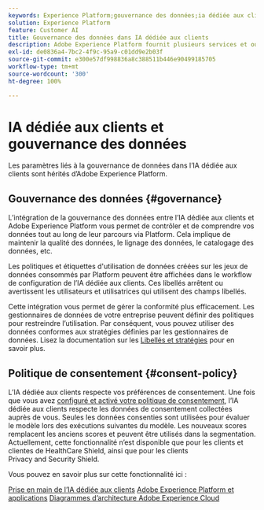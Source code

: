 ```yaml
---
keywords: Experience Platform;gouvernance des données;ia dédiée aux clients;rubriques les plus consultées
solution: Experience Platform
feature: Customer AI
title: Gouvernance des données dans IA dédiée aux clients
description: Adobe Experience Platform fournit plusieurs services et outils qui vous permettent de contrôler en toute confiance vos données d’expérience collectées afin de respecter vos pratiques commerciales, vos obligations légales et votre processus de développement.
exl-id: de0836a4-7bc2-4f9c-95a9-c01dd9e2b03f
source-git-commit: e300e57df998836a8c388511b446e90499185705
workflow-type: tm+mt
source-wordcount: '300'
ht-degree: 100%

---
```


# IA dédiée aux clients et gouvernance des données

Les paramètres liés à la gouvernance de données dans l’IA dédiée aux clients sont hérités d’Adobe Experience Platform.

## Gouvernance des données {#governance}

L’intégration de la gouvernance des données entre l’IA dédiée aux clients et Adobe Experience Platform vous permet de contrôler et de comprendre vos données tout au long de leur parcours via Platform. Cela implique de maintenir la qualité des données, le lignage des données, le catalogage des données, etc.

Les politiques et étiquettes d&#39;utilisation de données créées sur les jeux de données consommés par Platform peuvent être affichées dans le workflow de configuration de l’IA dédiée aux clients. Ces libellés arrêtent ou avertissent les utilisateurs et utilisatrices qui utilisent des champs libellés.

Cette intégration vous permet de gérer la conformité plus efficacement. Les gestionnaires de données de votre entreprise peuvent définir des politiques pour restreindre l’utilisation. Par conséquent, vous pouvez utiliser des données conformes aux stratégies définies par les gestionnaires de données. Lisez la documentation sur les [Libellés et stratégies](https://experienceleague.adobe.com/docs/analytics-platform/using/cja-dataviews/data-governance.html?lang=fr) pour en savoir plus.

## Politique de consentement {#consent-policy}

L’IA dédiée aux clients respecte vos préférences de consentement. Une fois que vous avez [configuré et activé votre politique de consentement](https://experienceleague.adobe.com/docs/experience-platform/data-governance/policies/user-guide.html?lang=fr#consent-policy), l’IA dédiée aux clients respecte les données de consentement collectées auprès de vous. Seules les données consenties sont utilisées pour évaluer le modèle lors des exécutions suivantes du modèle. Les nouveaux scores remplacent les anciens scores et peuvent être utilisés dans la segmentation. Actuellement, cette fonctionnalité n’est disponible que pour les clients et clientes de HealthCare Shield, ainsi que pour les clients Privacy and Security Shield.

Vous pouvez en savoir plus sur cette fonctionnalité ici :

[Prise en main de l’IA dédiée aux clients](../../customer-ai/getting-started.md)
[Adobe Experience Platform et applications](https://experienceleague.adobe.com/docs/blueprints-learn/architecture/architecture-overview/platform-applications.html?lang=fr)
[Diagrammes d’architecture Adobe Experience Cloud](https://experienceleague.adobe.com/docs/blueprints-learn/architecture/architecture-overview/experience-cloud.html?lang=fr)
